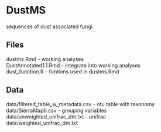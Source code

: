 # DustMS
sequences of dust associated fungi

## Files 
dustms.Rmd - working analyses  
DustAnnotated1.1.Rmd - integrate into working analyses  
dust_function.R - funtions used in dustms.Rmd  

## Data  
data/filtered_table_w_metadata.csv -  otu table with taxonomy  
data/SierraMap6.csv - grouping variables  
data/unweighted_unifrac_dm.txt  - unifrac  
data/weighted_unifrac_dm.txt  

